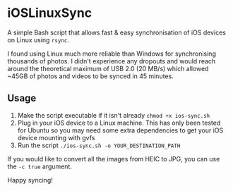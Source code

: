 # iOSLinuxSync
A simple Bash script that allows fast & easy synchronisation of iOS devices on Linux using `rsync`.

I found using Linux much more reliable than Windows for synchronising thousands of photos. I didn't experience
any dropouts and would reach around the theoretical maximum of USB 2.0 (20 MB/s) which allowed ~45GB of photos
and videos to be synced in 45 minutes.

## Usage
1. Make the script executable if it isn't already
   `chmod +x ios-sync.sh`
2. Plug in your iOS device to a Linux machine. This has only been tested for Ubuntu
   so you may need some extra dependencies to get your iOS device mounting with gvfs
3. Run the script
   `./ios-sync.sh -o YOUR_DESTINATION_PATH`

If you would like to convert all the images from HEIC to JPG, you can use the `-c true`
argument.

Happy syncing!
